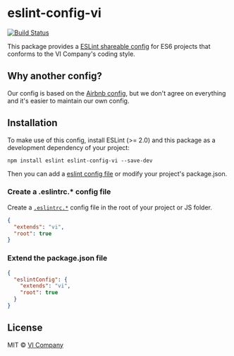 # eslint-config-vi

[![Build Status](https://travis-ci.org/vicompany/eslint-config-vi.svg?branch=master)](https://travis-ci.org/vicompany/eslint-config-vi)

This package provides a [ESLint shareable config](http://eslint.org/docs/developer-guide/shareable-configs) for ES6 projects that conforms to the VI Company's coding style.

## Why another config?

Our config is based on the [Airbnb config](https://github.com/airbnb/javascript/tree/master/packages/eslint-config-airbnb), but we don't agree on everything and it's easier to maintain our own config.

## Installation

To make use of this config, install ESLint (>= 2.0) and this package as a development dependency of your project:

    npm install eslint eslint-config-vi --save-dev

Then you can add a [eslint config file](http://eslint.org/docs/user-guide/configuring) or modify your project's package.json.

### Create a .eslintrc.* config file

Create a [`.eslintrc.*`](http://eslint.org/docs/user-guide/configuring#configuration-file-formats) config file in the root of your project or JS folder.

```json
{
  "extends": "vi",
  "root": true
}
```

### Extend the package.json file

```json
{
  "eslintConfig": {
    "extends": "vi",
    "root": true
  }
}
```

## License

MIT © [VI Company](http://vicompany.nl)
